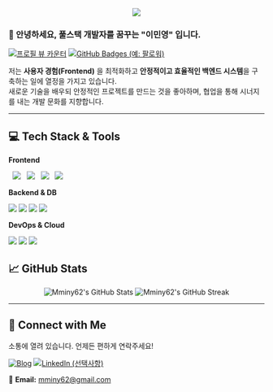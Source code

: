 <!-- Banner -->
<p align="center">
  <img src="https://capsule-render.vercel.app/api?type=waving&color=auto&height=250&section=header&text=Minyoung%20Lee%20(Mminy62)&fontSize=50&fontAlign=50&fontAlignY=40&desc=Fullstack%20Developer%20%7C%20Open%20Source%20Enthusiast&descAlign=50" />
</p>


### 👋 안녕하세요, 풀스택 개발자를 꿈꾸는 "이민영" 입니다.

[![프로필 뷰 카운터](https://komarev.com/ghpvc/?username=Mminy62&color=blue)](https://github.com/Mminy62)
[![GitHub Badges (예: 팔로워)](https://img.shields.io/github/followers/Mminy62?label=Follow&style=social)](https://github.com/Mminy62)

저는 **사용자 경험(Frontend)** 을 최적화하고 **안정적이고 효율적인 백엔드 시스템**을 구축하는 일에 열정을 가지고 있습니다.<br>
새로운 기술을 배우되 안정적인 프로젝트를 만드는 것을 좋아하며, 협업을 통해 시너지를 내는 개발 문화를 지향합니다.

---


## 💻 Tech Stack & Tools

**Frontend**
<p>
  <img src="https://img.shields.io/badge/React-61DAFB?style=for-the-badge&logo=react&logoColor=black" />
  <img src="https://img.shields.io/badge/TypeScript-3178C6?style=for-the-badge&logo=typescript&logoColor=white" />
  <img src="https://img.shields.io/badge/Next.js-000000?style=for-the-badge&logo=nextdotjs&logoColor=white" />
  <img src="https://img.shields.io/badge/iOS-FFFFFF?style=for-the-badge&logo=apple&logoColor=000000" />
</p>

**Backend & DB**
<p>
  <img src="https://img.shields.io/badge/Node.js-339933?style=for-the-badge&logo=nodedotjs&logoColor=white" />
  <img src="https://img.shields.io/badge/Spring%20Boot-6DB33F?style=for-the-badge&logo=springboot&logoColor=white" />
  <img src="https://img.shields.io/badge/MySQL-4479A1?style=for-the-badge&logo=mysql&logoColor=white" />
  <img src="https://img.shields.io/badge/Redis-FF4438?style=for-the-badge&logo=redis&logoColor=white" />
</p>

**DevOps & Cloud**
<p>
  <img src="https://img.shields.io/badge/AWS-232F3E?style=for-the-badge&logo=amazon-aws&logoColor=white" />
  <img src="https://img.shields.io/badge/Docker-2496ED?style=for-the-badge&logo=docker&logoColor=white" />
  <img src="https://img.shields.io/badge/Git-F05032?style=for-the-badge&logo=git&logoColor=white" />
</p>


## 📈 GitHub Stats

<p align="center">
  <img src="https://github-readme-stats.vercel.app/api?username=Mminy62&show_icons=true&theme=tokyonight&hide_border=true&count_private=true" alt="Mminy62's GitHub Stats" />
  <img src="https://github-readme-streak-stats.herokuapp.com/?user=Mminy62&theme=tokyonight&hide_border=true" alt="Mminy62's GitHub Streak" />
</p>


---

## 🔗 Connect with Me

소통에 열려 있습니다. 언제든 편하게 연락주세요!

[![Blog](https://img.shields.io/badge/Tech%20Blog-FF5722?style=for-the-badge&logo=Blogger&logoColor=white)](https://coding2bdev.tistory.com/)
[![LinkedIn (선택사항)](https://img.shields.io/badge/LinkedIn-0077B5?style=for-the-badge&logo=linkedin&logoColor=white)](https://www.linkedin.com/in/minyoung-lee-2a2b45256/)

📧 **Email:** mminy62@gmail.com




